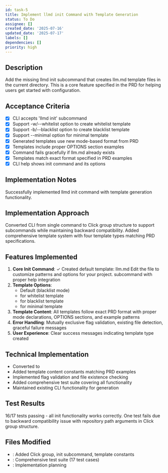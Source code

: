 ```yaml
---
id: task-5
title: Implement llmd init Command with Template Generation
status: To Do
assignee: []
created_date: '2025-07-16'
updated_date: '2025-07-17'
labels: []
dependencies: []
priority: high
---
```


## Description

Add the missing llmd init subcommand that creates llm.md template files in the current directory. This is a core feature specified in the PRD for helping users get started with configuration.

## Acceptance Criteria

- [x] CLI accepts 'llmd init' subcommand
- [x] Support -w/--whitelist option to create whitelist template
- [x] Support -b/--blacklist option to create blacklist template
- [x] Support --minimal option for minimal template
- [x] Generated templates use new mode-based format from PRD
- [x] Templates include proper OPTIONS section examples
- [x] Command fails gracefully if llm.md already exists
- [x] Templates match exact format specified in PRD examples
- [x] CLI help shows init command and its options

## Implementation Notes

Successfully implemented llmd init command with template generation functionality.

## Implementation Approach

Converted CLI from single command to Click group structure to support subcommands while maintaining backward compatibility. Added comprehensive template system with four template types matching PRD specifications.

## Features Implemented

1. **Core Init Command**: ✓ Created default template: llm.md
Edit the file to customize patterns and options for your project. subcommand with proper help integration
2. **Template Options**: 
   - Default (blacklist mode)
   -  for whitelist template
   -  for blacklist template  
   -  for minimal template
3. **Template Content**: All templates follow exact PRD format with proper mode declarations, OPTIONS sections, and example patterns
4. **Error Handling**: Mutually exclusive flag validation, existing file detection, graceful failure messages
5. **User Experience**: Clear success messages indicating template type created

## Technical Implementation

- Converted  to  
- Added template content constants matching PRD examples
- Implemented flag validation and file existence checking
- Added comprehensive test suite covering all functionality
- Maintained existing CLI functionality for generation

## Test Results

16/17 tests passing - all init functionality works correctly. One test fails due to backward compatibility issue with repository path arguments in Click group structure.

## Files Modified

- : Added Click group, init subcommand, template constants
- : Comprehensive test suite (17 test cases)
- : Implementation planning
